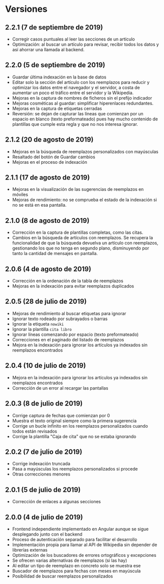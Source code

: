 # Versiones

## 2.2.1 (7 de septiembre de 2019)
- Corregir casos puntuales al leer las secciones de un artículo
- Optimización: al buscar un artículo para revisar, recibir todos los datos
y así ahorrar una llamada al backend.

## 2.2.0 (5 de septiembre de 2019)
- Guardar última indexación en la base de datos
- Editar solo la sección del artículo con los reemplazos para reducir y
optimizar los datos entre el navegador y el servidor, a costa de aumentar un
poco el tráfico entre el servidor y la Wikipedia.
- Mejoras en la captura de nombres de ficheros sin el prefijo indicador
- Mejoras cosméticas al guardar: simplificar hiperenlaces redundantes.
- Mejoras en la captura de etiquetas cerradas
- Reversión: se dejan de capturar las líneas que comienzan por un espacio
en blanco (texto preformateado) pues hay mucho contenido de plantillas que
cumple esta regla y que no nos interesa ignorar.

## 2.1.2 (20 de agosto de 2019)
- Mejoras en la búsqueda de reemplazos personalizados con mayúsculas
- Resaltado del botón de Guardar cambios
- Mejoras en el proceso de indexación

## 2.1.1 (17 de agosto de 2019)
- Mejoras en la visualización de las sugerencias de reemplazos en móviles
- Mejoras de rendimiento: no se comprueba el estado de la indexación si no
se está en esa pantalla.

## 2.1.0 (8 de agosto de 2019)
- Corrección en la captura de plantillas completas, como las citas.
- Cambios en la búsqueda de artículos con reemplazos. Se recupera la funcionalidad de que la búsqueda devuelva un
artículo con reemplazos, gestionando los que no tenga en segundo plano, disminuyendo por tanto la cantidad de mensajes
en pantalla.

## 2.0.6 (4 de agosto de 2019)
- Corrección en la ordenación de la tabla de reemplazos
- Mejoras en la indexación para evitar reemplazos duplicados

## 2.0.5 (28 de julio de 2019)
- Mejoras de rendimiento al buscar etiquetas para ignorar
- Ignorar texto rodeado por subrayados o barras
- Ignorar la etiqueta `nowiki`
- Ignorar la plantilla `cita libro`
- Ignorar líneas comenzando por espacio (texto preformateado)
- Correcciones en el paginado del listado de reemplazos
- Mejora en la indexación para ignorar los artículos ya indexados sin reemplazos encontrados

## 2.0.4 (10 de julio de 2019)
- Mejora en la indexación para ignorar los artículos ya indexados sin reemplazos encontrados
- Corrección de un error al recargar las pantallas

## 2.0.3 (8 de julio de 2019)
- Corrige captura de fechas que comienzan por 0
- Muestra el texto original siempre como la primera sugerencia
- Corrige un bucle infinito en los reemplazos personalizados cuando todos están revisados
- Corrige la plantilla "Caja de cita" que no se estaba ignorando

## 2.0.2 (7 de julio de 2019)
- Corrige indexación truncada
- Pasa a mayúsculas los reemplazos personalizados si procede
- Otras correcciones menores

## 2.0.1 (5 de julio de 2019)
- Corrección de enlaces a algunas secciones

## 2.0.0 (4 de julio de 2019)
- Frontend independiente implementado en Angular aunque se sigue desplegando junto con el backend
- Proceso de autenticación separado para facilitar el desarrollo
- Implementación propia para llamar al API de Wikipedia sin depender de librerías externas
- Optimización de los buscadores de errores ortográficos y excepciones
- Se ofrecen varias alternativas de reemplazos (si las hay)
- Al editar un tipo de reemplazo en concreto solo se muestra ese
- Buscador de reemplazos para fechas con meses en mayúscula
- Posibilidad de buscar reemplazos personalizados 